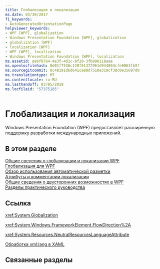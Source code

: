```yaml
---
title: Глобализация и локализация
ms.date: 03/30/2017
f1_keywords:
- AutoGeneratedOrientationPage
helpviewer_keywords:
- WPF [WPF], globalization
- Windows Presentation Foundation [WPF], globalization
- globalization [WPF]
- localization [WPF]
- WPF [WPF], localization
- Windows Presentation Foundation [WPF], localization
ms.assetid: e96f9764-4e3f-4d1c-bf20-3fb890118aae
ms.openlocfilehash: 0d01f7536c120f51372961d944804cfe0063fb9f
ms.sourcegitcommit: 0c48191d6d641ce88d7510e319cf38c0e35697d0
ms.translationtype: MT
ms.contentlocale: ru-RU
ms.lasthandoff: 03/05/2019
ms.locfileid: "57375185"
---
```

# <a name="globalization-and-localization"></a>Глобализация и локализация
Windows Presentation Foundation (WPF) предоставляет расширенную поддержку разработки международных приложений.  
  
## <a name="in-this-section"></a>В этом разделе  
 [Общие сведения о глобализации и локализации WPF](wpf-globalization-and-localization-overview.md)  
 [Глобализация для WPF](globalization-for-wpf.md)  
 [Обзор использования автоматической разметки](use-automatic-layout-overview.md)  
 [Атрибуты и комментарии локализации](localization-attributes-and-comments.md)  
 [Общие сведения о двусторонних возможностях в WPF](bidirectional-features-in-wpf-overview.md)  
 [Разделы практического руководства](globalization-and-localization-how-to-topics.md)  
  
## <a name="reference"></a>Ссылка  
 <xref:System.Globalization>  
  
 <xref:System.Windows.FrameworkElement.FlowDirection%2A>  
  
 <xref:System.Resources.NeutralResourcesLanguageAttribute>  
  
 [Обработка xml:lang в XAML](../../xaml-services/xml-lang-handling-in-xaml.md)  
  
## <a name="related-sections"></a>Связанные разделы
